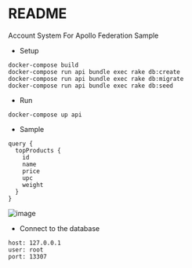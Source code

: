 # README
Account System For Apollo Federation Sample 


* Setup
```
docker-compose build
docker-compose run api bundle exec rake db:create
docker-compose run api bundle exec rake db:migrate
docker-compose run api bundle exec rake db:seed
```

* Run
```
docker-compose up api
```

* Sample
```
query {
  topProducts {
    id
    name
    price
    upc
    weight
  }
}
```
![image](https://user-images.githubusercontent.com/3175028/65484801-ee137480-deda-11e9-9d40-631a4e2d52a0.png)


* Connect to the database
```
host: 127.0.0.1
user: root
port: 13307
```

